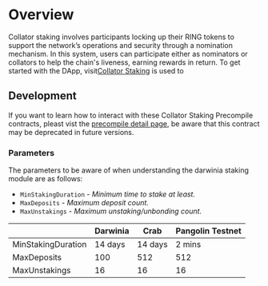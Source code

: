 # Overview
Collator staking involves participants locking up their RING tokens to support the network’s operations and security through a nomination mechanism. In this system, users can participate either as nominators or collators to help the chain's liveness, earning rewards in return. To get started with the DApp, visit[Collator Staking](https://collator-staking.darwinia.network/) is used to 


## Development

If you want to learn how to interact with these Collator Staking Precompile contracts, pleast vist the [precompile detail page](./ethereum-compatibility/precompiles/staking.md), be aware that this contract may be deprecated in future versions.

### **Parameters**
The parameters to be aware of when understanding the darwinia staking module are as follows:

- `MinStakingDuration` - *Minimum time to stake at least.*
- `MaxDeposits` - *Maximum deposit count.*
- `MaxUnstakings` - *Maximum unstaking/unbonding count.*

|  | Darwinia | Crab | Pangolin Testnet |
| --- | --- | --- | --- |
| MinStakingDuration | 14 days | 14 days | 2 mins |
| MaxDeposits | 100 | 512 | 512 |
| MaxUnstakings | 16 | 16 | 16 |
